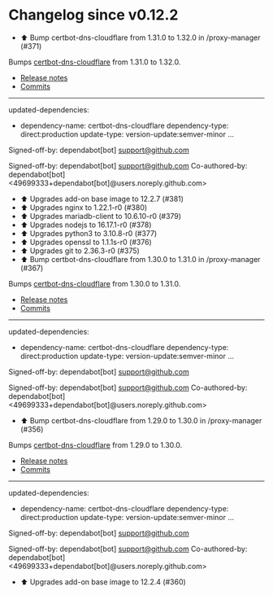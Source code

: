 # Changelog since v0.12.2
- ⬆️ Bump certbot-dns-cloudflare from 1.31.0 to 1.32.0 in /proxy-manager (#371)

Bumps [certbot-dns-cloudflare](https://github.com/certbot/certbot) from 1.31.0 to 1.32.0.
- [Release notes](https://github.com/certbot/certbot/releases)
- [Commits](https://github.com/certbot/certbot/compare/v1.31.0...v1.32.0)

---
updated-dependencies:
- dependency-name: certbot-dns-cloudflare
  dependency-type: direct:production
  update-type: version-update:semver-minor
...

Signed-off-by: dependabot[bot] <support@github.com>

Signed-off-by: dependabot[bot] <support@github.com>
Co-authored-by: dependabot[bot] <49699333+dependabot[bot]@users.noreply.github.com> 
- ⬆️ Upgrades add-on base image to 12.2.7 (#381) 
- ⬆️ Upgrades nginx to 1.22.1-r0 (#380) 
- ⬆️ Upgrades mariadb-client to 10.6.10-r0 (#379) 
- ⬆️ Upgrades nodejs to 16.17.1-r0 (#378) 
- ⬆️ Upgrades python3 to 3.10.8-r0 (#377) 
- ⬆️ Upgrades openssl to 1.1.1s-r0 (#376) 
- ⬆️ Upgrades git to 2.36.3-r0 (#375) 
- ⬆️ Bump certbot-dns-cloudflare from 1.30.0 to 1.31.0 in /proxy-manager (#367)

Bumps [certbot-dns-cloudflare](https://github.com/certbot/certbot) from 1.30.0 to 1.31.0.
- [Release notes](https://github.com/certbot/certbot/releases)
- [Commits](https://github.com/certbot/certbot/compare/v1.30.0...v1.31.0)

---
updated-dependencies:
- dependency-name: certbot-dns-cloudflare
  dependency-type: direct:production
  update-type: version-update:semver-minor
...

Signed-off-by: dependabot[bot] <support@github.com>

Signed-off-by: dependabot[bot] <support@github.com>
Co-authored-by: dependabot[bot] <49699333+dependabot[bot]@users.noreply.github.com> 
- ⬆️ Bump certbot-dns-cloudflare from 1.29.0 to 1.30.0 in /proxy-manager (#356)

Bumps [certbot-dns-cloudflare](https://github.com/certbot/certbot) from 1.29.0 to 1.30.0.
- [Release notes](https://github.com/certbot/certbot/releases)
- [Commits](https://github.com/certbot/certbot/compare/v1.29.0...v1.30.0)

---
updated-dependencies:
- dependency-name: certbot-dns-cloudflare
  dependency-type: direct:production
  update-type: version-update:semver-minor
...

Signed-off-by: dependabot[bot] <support@github.com>

Signed-off-by: dependabot[bot] <support@github.com>
Co-authored-by: dependabot[bot] <49699333+dependabot[bot]@users.noreply.github.com> 
- ⬆️ Upgrades add-on base image to 12.2.4 (#360) 

